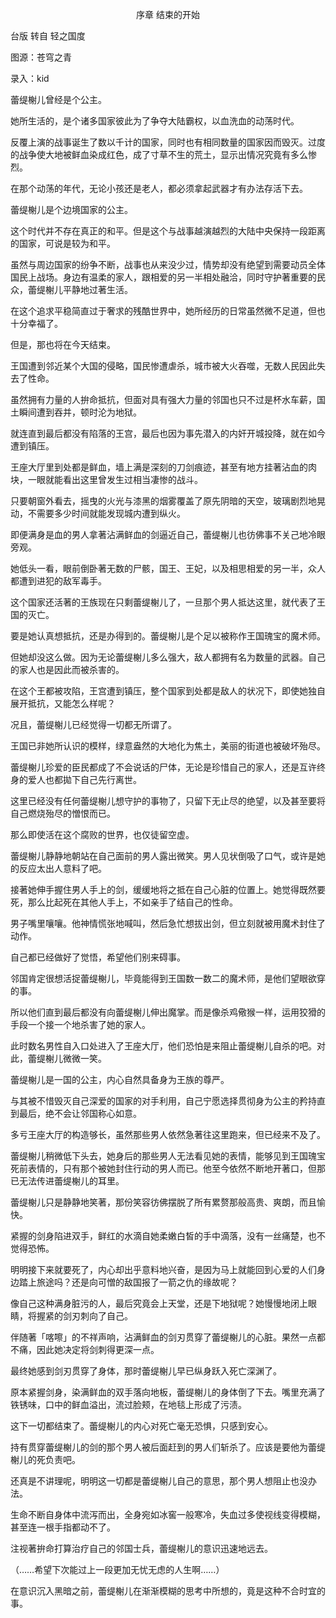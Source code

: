 <p align="center">序章 结束的开始</p>

台版 转自 轻之国度

图源：苍穹之青

录入：kid

蕾缇榭儿曾经是个公主。

她所生活的，是个诸多国家彼此为了争夺大陆霸权，以血洗血的动荡时代。

反覆上演的战事诞生了数以千计的国家，同时也有相同数量的国家因而毁灭。过度的战争使大地被鲜血染成红色，成了寸草不生的荒土，显示出情况究竟有多么惨烈。

在那个动荡的年代，无论小孩还是老人，都必须拿起武器才有办法存活下去。

蕾缇榭儿是个边境国家的公主。

这个时代并不存在真正的和平。但是这个与战事越演越烈的大陆中央保持一段距离的国家，可说是较为和平。

虽然与周边国家的纷争不断，战事也从来没少过，情势却没有绝望到需要动员全体国民上战场。身边有温柔的家人，跟相爱的另一半相处融洽，同时守护著重要的民众，蕾缇榭儿平静地过著生活。

在这个追求平稳简直过于奢求的残酷世界中，她所经历的日常虽然微不足道，但也十分幸福了。

但是，那也将在今天结束。

王国遭到邻近某个大国的侵略，国民惨遭虐杀，城市被大火吞噬，无数人民因此失去了性命。

虽然拥有力量的人拚命抵抗，但面对具有强大力量的邻国也只不过是杯水车薪，国土瞬间遭到吞并，顿时沦为地狱。

就连直到最后都没有陷落的王宫，最后也因为事先潜入的内奸开城投降，就在如今遭到镇压。

王座大厅里到处都是鲜血，墙上满是深刻的刀剑痕迹，甚至有地方挂著沾血的肉块，一眼就能看出这里曾发生过相当凄惨的战斗。

只要朝窗外看去，摇曳的火光与漆黑的烟雾覆盖了原先阴暗的天空，玻璃剧烈地晃动，不需要多少时间就能发现城内遭到纵火。

即便满身是血的男人拿著沾满鲜血的剑逼近自己，蕾缇榭儿也彷佛事不关己地冷眼旁观。

她低头一看，眼前倒卧著无数的尸骸，国王、王妃，以及相思相爱的另一半，众人都遭到进犯的敌军毒手。

这个国家还活著的王族现在只剩蕾缇榭儿了，一旦那个男人抵达这里，就代表了王国的灭亡。

要是她认真想抵抗，还是办得到的。蕾缇榭儿是个足以被称作王国瑰宝的魔术师。

但她却没这么做。因为无论蕾缇榭儿多么强大，敌人都拥有名为数量的武器。自己的家人也是因此而被杀害的。

在这个王都被攻陷，王宫遭到镇压，整个国家到处都是敌人的状况下，即使她独自展开抵抗，又能怎么样呢？

况且，蕾缇榭儿已经觉得一切都无所谓了。

王国已非她所认识的模样，绿意盎然的大地化为焦土，美丽的街道也被破坏殆尽。

蕾缇榭儿珍爱的臣民都成了不会说话的尸体，无论是珍惜自己的家人，还是互许终身的爱人也都拋下自己先行离世。

这里已经没有任何蕾缇榭儿想守护的事物了，只留下无止尽的绝望，以及甚至要将自己燃烧殆尽的憎恨而已。

那么即使活在这个腐败的世界，也仅徒留空虚。

蕾缇榭儿静静地朝站在自己面前的男人露出微笑。男人见状倒吸了口气，或许是她的反应太出人意料了吧。

接著她伸手握住男人手上的剑，缓缓地将之抵在自己心脏的位置上。她觉得既然要死，那么比起死在其他人手上，不如亲手了结自己的性命。

男子嘴里嚷嚷。他神情慌张地喊叫，然后急忙想拔出剑，但立刻就被用魔术封住了动作。

自己都已经做好了觉悟，希望他们别来碍事。

邻国肯定很想活捉蕾缇榭儿，毕竟能得到王国数一数二的魔术师，是他们望眼欲穿的事。

所以他们直到最后都没有向蕾缇榭儿伸出魔掌。而是像杀鸡儆猴一样，运用狡猾的手段一个接一个地杀害了她的家人。

此时数名男性自入口处进入了王座大厅，他们恐怕是来阻止蕾缇榭儿自杀的吧。对此，蕾缇榭儿微微一笑。

蕾缇榭儿是一国的公主，内心自然具备身为王族的尊严。

与其被不惜毁灭自己深爱的国家的对手利用，自己宁愿选择贯彻身为公主的矜持直到最后，绝不会让邻国称心如意。

多亏王座大厅的构造够长，虽然那些男人依然急著往这里跑来，但已经来不及了。

蕾缇榭儿稍微低下头去，她身后的那些男人无法看见她的表情，能够见到王国瑰宝死前表情的，只有那个被她封住行动的男人而已。他至今依然不断地开著口，但那已无法传进蕾缇榭儿的耳里。

蕾缇榭儿只是静静地笑著，那份笑容彷佛摆脱了所有累赘那般高贵、爽朗，而且愉快。

紧握的剑身陷进双手，鲜红的水滴自她柔嫩白皙的手中滴落，没有一丝痛楚，也不觉得恐怖。

明明接下来就要死了，内心却出乎意料地兴奋，是因为马上就能回到心爱的人们身边踏上旅途吗？还是向可憎的敌国报了一箭之仇的缘故呢？

像自己这种满身脏污的人，最后究竟会上天堂，还是下地狱呢？她慢慢地闭上眼睛，将握紧的剑刃刺向了自己。

伴随著「喀嚓」的不祥声响，沾满鲜血的剑刃贯穿了蕾缇榭儿的心脏。果然一点都不痛，因此她决定将剑刺得更深一点。

最终她感到剑刃贯穿了身体，那时蕾缇榭儿早已纵身跃入死亡深渊了。

原本紧握剑身，染满鲜血的双手落向地板，蕾缇榭儿的身体倒了下去。嘴里充满了铁锈味，口中的鲜血溢出，流过脸颊，在地毯上形成了污渍。

这下一切都结束了。蕾缇榭儿的内心对死亡毫无恐惧，只感到安心。

持有贯穿蕾缇榭儿的剑的那个男人被后面赶到的男人们斩杀了。应该是要他为蕾缇榭儿的死负责吧。

还真是不讲理呢，明明这一切都是蕾缇榭儿自己的意思，那个男人想阻止也没办法。

生命不断自身体中流泻而出，全身宛如冰窖一般寒冷，失血过多使视线变得模糊，甚至连一根手指都动不了。

注视著拚命打算治疗自己的邻国士兵，蕾缇榭儿的意识迅速地远去。

（……希望下次能过上一段更加无忧无虑的人生啊……）

在意识沉入黑暗之前，蕾缇榭儿在渐渐模糊的思考中所想的，竟是这种不合时宜的事。

